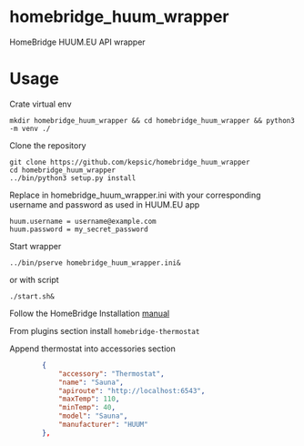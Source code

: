 # homebridge_huum_wrapper
HomeBridge HUUM.EU API wrapper


Usage
=============
Crate virtual env

``mkdir homebridge_huum_wrapper && cd homebridge_huum_wrapper && python3 -m venv ./``

Clone the repository

```
git clone https://github.com/kepsic/homebridge_huum_wrapper
cd homebridge_huum_wrapper
../bin/python3 setup.py install
```

Replace in homebridge_huum_wrapper.ini with your corresponding username and password as used in HUUM.EU app

```
huum.username = username@example.com
huum.password = my_secret_password
```

Start wrapper
```
../bin/pserve homebridge_huum_wrapper.ini&
```

or with script
```
./start.sh&
```


Follow the HomeBridge Installation [manual](https://github.com/homebridge/homebridge/wiki/Install-Homebridge-on-Raspbian)

From plugins section install ``homebridge-thermostat``

Append thermostat into accessories section


```json
        {
            "accessory": "Thermostat",
            "name": "Sauna",
            "apiroute": "http://localhost:6543",
            "maxTemp": 110,
            "minTemp": 40,
            "model": "Sauna",
            "manufacturer": "HUUM"
        },
```
